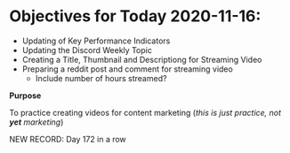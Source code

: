 # Objectives for Today 2020-11-16:

- Updating of Key Performance Indicators
- Updating the Discord Weekly Topic
- Creating a Title, Thumbnail and Descriptiong for Streaming Video
- Preparing a reddit post and comment for streaming video
  - Include number of hours streamed?

**Purpose**

To practice creating videos for content marketing (_this is just practice, not **yet** marketing_)

NEW RECORD: Day 172 in a row
